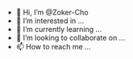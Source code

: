 - 👋 Hi, I’m @Zoker-Cho
- 👀 I’m interested in ...
- 🌱 I’m currently learning ...
- 💞️ I’m looking to collaborate on ...
- 📫 How to reach me ...

<!---
Zoker-Cho/Zoker-Cho is a ✨ special ✨ repository because its `README.md` (this file) appears on your GitHub profile.
You can click the Preview link to take a look at your changes.
--->
